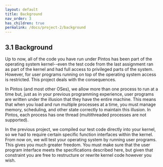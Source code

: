 ```yaml
---
layout: default
title: Background
nav_order: 3
has_children: true
permalink: /docs/project-2/background
---
```


## 3.1 Background

Up to now, all of the code you have run under Pintos has been part of the operating system kernel--even the test code from the last assignment ran as part of the kernel and had full access to privileged parts of the system. However, for user programs running on top of the operating system access is restricted. This project deals with the consequences.

In Pintos (and most other OSes), we allow more than one process to run at a time but, just as in your previous programming experience, user programs are written under the illusion that they have the entire machine. This means that when you load and run multiple processes at a time, you must manage memory, scheduling, and other state correctly to maintain this illusion. In Pintos, each process has one thread (multithreaded processes are not supported).

In the previous project, we compiled our test code directly into your kernel, so we had to require certain specific function interfaces within the kernel. From now on, we will test your operating system by running user programs. This gives you much greater freedom. You must make sure that the user program interface meets the specifications described here, but given that constraint you are free to restructure or rewrite kernel code however you wish.
